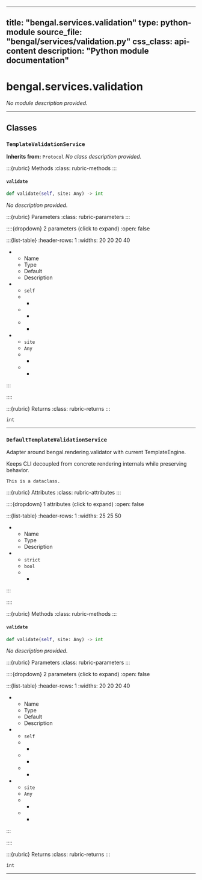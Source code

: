
---
title: "bengal.services.validation"
type: python-module
source_file: "bengal/services/validation.py"
css_class: api-content
description: "Python module documentation"
---

# bengal.services.validation

*No module description provided.*

---

## Classes

### `TemplateValidationService`

**Inherits from:** `Protocol`
*No class description provided.*




:::{rubric} Methods
:class: rubric-methods
:::
#### `validate`
```python
def validate(self, site: Any) -> int
```

*No description provided.*



:::{rubric} Parameters
:class: rubric-parameters
:::

::::{dropdown} 2 parameters (click to expand)
:open: false

:::{list-table}
:header-rows: 1
:widths: 20 20 20 40

* - Name
  - Type
  - Default
  - Description
* - `self`
  - -
  - -
  - -
* - `site`
  - `Any`
  - -
  - -
:::

::::

:::{rubric} Returns
:class: rubric-returns
:::

`int`




---

### `DefaultTemplateValidationService`


Adapter around bengal.rendering.validator with current TemplateEngine.

Keeps CLI decoupled from concrete rendering internals while preserving behavior.

```{info}
This is a dataclass.
```

:::{rubric} Attributes
:class: rubric-attributes
:::

::::{dropdown} 1 attributes (click to expand)
:open: false

:::{list-table}
:header-rows: 1
:widths: 25 25 50

* - Name
  - Type
  - Description
* - `strict`
  - `bool`
  - -
:::

::::


:::{rubric} Methods
:class: rubric-methods
:::
#### `validate`
```python
def validate(self, site: Any) -> int
```

*No description provided.*



:::{rubric} Parameters
:class: rubric-parameters
:::

::::{dropdown} 2 parameters (click to expand)
:open: false

:::{list-table}
:header-rows: 1
:widths: 20 20 20 40

* - Name
  - Type
  - Default
  - Description
* - `self`
  - -
  - -
  - -
* - `site`
  - `Any`
  - -
  - -
:::

::::

:::{rubric} Returns
:class: rubric-returns
:::

`int`




---
